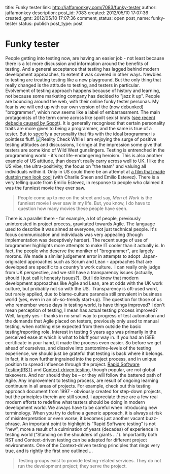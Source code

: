 title: Funky tester
link: http://jaffamonkey.com/7083/funky-tester
author: jaffamonkey
description: 
post_id: 7083
created: 2012/05/10 17:07:36
created_gmt: 2012/05/10 17:07:36
comment_status: open
post_name: funky-tester
status: publish
post_type: post

# Funky tester

People getting into testing now, are having an easier job - not least because there is a lot more discussion and information around the benefits of testing. And a general acceptance that testing has lagged behind modern development approaches, to extent it was covered in other ways. Newbies to testing are treating testing like a new playground. But the only thing that really changed is the attitude to testing, and testers in particular. Evolvement of testing approach happens because of history and learning, not because some marketing company has decided to "jazz it up". People are bouncing around the web, with their online funky tester personas. My fear is we will end up with our own version of the (now debunked) "brogrammer", which now seems like a label of embarrassment. The main protagonists of the term come across like spoilt sexist brats ([see recent debacle caused by Sqoot](http://www.readwriteweb.com/enterprise/2012/03/how-casual-sexism-put-sqoot-in.php)). It is generally recognised that certain personality traits are more given to being a programmer, and the same is true of a tester. But to specify a personality that fits with the ideal brogrammer is pointless fluff. ![Reality Check](/wp-content/uploads/2012/05/reality_check1-300x246.jpg) While I am enjoying the surge of positive testing attitudes and discussions, I cringe at the impression some give that testers are some kind of Wild West gunslingers. Testing is entrenched in the programming world - it's not life-endangering heroism. This is also another example of US attitude, than doesn't really carry across well to UK. I like the US vibe, the ultra-positivity, the focus on "the team" and valuing all individuals within it. Only in US could there be an attempt at [a film that made dustbin men look cool](http://en.wikipedia.org/wiki/Men_at_Work_\(film\)) (with Charlie Sheen and Emilio Estevez). There is a very telling quote from Emilio Estevez, in response to people who claimed it was the funniest movie they ever saw. 

> People come up to me on the street and say, _Men at Work_ is the funniest movie I ever saw in my life. But, you know, I do have to question how many movies these people have seen.

There is a parallel there - for example, a lot of people, previously uninterested in project process, gravitated towards Agile. The language used to describe it was aimed at everyone, not just technical people. It's focus communication and individuals was very appealing (though implementation was deceptively harder). The recent surge of use of brogrammer highlights more attempts to make IT cooler than it actually is. In fact, the people who deserve the moniker of "brogrammer", are largely morons. We made a similar judgement error in attempts to adopt  Japan-originated approaches such as Scrum and Lean - approaches that are developed are specific to a country's work culture.  I can really only judge from UK perspective, and we still have a transparency issues (actually, should I just call it honesty issues?).  But I do know that modern development approaches like Agile and Lean, are at odds with the UK work culture, but probably not so with the US.  Transparency is oft-used word, but rarely applied, due to blame-culture paranoia still prevalent in business world (yes, even in an oh-so-trendy start-up). The question for those of us who remember worse days in testing world, is have things improved? I don't mean perception of testing, I mean has actual testing process improved? Well, largely yes - thanks in no small way to progress of test automation and the demands that Agile placed on testers, previously only used to manual testing, when nothing else expected from them outside the basic testing/reporting role. Interest in testing 5 years ago was primarily in the perceived ease at which is what to bluff your way in. If you had an ISEB certificate in your hand, it made the process even easier. So before we get ahead of ourselves, and dissolve into pantomime-levels of the testing experience, we should just be grateful that testing is back where it belongs. In fact, it is now further ingrained into the project process, and in unique position to spread influence through the project. [Rapid Software Testing(RST)](http://www.satisfice.com/info_rst.shtml) and [Context-driven testing](http://context-driven-testing.com/), though popular, are not global takeovers. And nor should they be – or they will follow the battered path of Agile. Any improvement to testing process, are result of ongoing learning continuum in all areas of projects. For example, check out this testing approach document from 1997 - obviously created for step-down projects, but the principles therein are still sound. I appreciate these are a few real modern efforts to redefine what testers should be doing in modern development world. We always have to be careful when introducing new terminology. When you try to define a generic approach, it is always at risk of misinterpretation or even worse, it becomes just another vacant buzz-phrase. An important point to highlight is “Rapid Software testing” is not “new”, more a result of a culmination of years (decades) of experience in testing world (“Standing on the shoulders of giants …”). Importantly both RST and Context-driven testing can be adapted for different project environments. One of the Context-driven testing principles that rings very true, and is rightly the first one outlined ... 

> Testing groups exist to provide testing-related services. They do not run the development project; they serve the project.